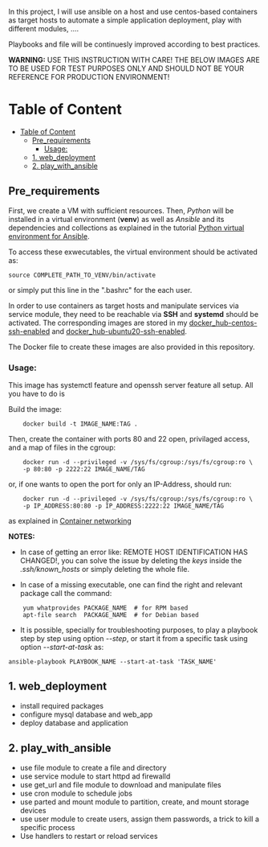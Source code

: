 In this project, I will use ansible on a host and use centos-based containers as target hosts to automate a simple application deployment, play with different modules, ....

Playbooks and file will be continuesly improved according to best practices. 


__WARNING:__ USE THIS INSTRUCTION WITH CARE! THE BELOW IMAGES ARE TO BE USED FOR TEST PURPOSES ONLY AND SHOULD NOT BE YOUR REFERENCE FOR PRODUCTION ENVIRONMENT!

# Table of Content

- [Table of Content](#table-of-content)
  - [Pre_requirements](#pre_requirements)
    - [Usage:](#usage)
  - [1. web_deployment](#1-web_deployment)
  - [2. play_with_ansible](#2-play_with_ansible)

## Pre_requirements
First, we create a VM with sufficient resources. Then, *Python* will be installed in a virtual environment (**venv**) as well as *Ansible* and its dependencies and collections as explained in the tutorial [Python virtual environment for Ansible](https://www.redhat.com/sysadmin/python-venv-ansible).

To access these exwecutables, the virtual environment should be activated as:
```
source COMPLETE_PATH_TO_VENV/bin/activate
```

or simply put this line in the ".bashrc" for the each user.

In order to use containers as target hosts and manipulate services via service module, they need to be reachable via **SSH** and **systemd** should be activated. The corresponding images are stored in my [docker_hub-centos-ssh-enabled](https://hub.docker.com/r/mohammad67/centos-ssh-enabled) and [docker_hub-ubuntu20-ssh-enabled](https://hub.docker.com/r/mohammad67/ubuntu20-ssh-enabled).

The Docker file to create these images are also provided in this repository.

### Usage:
This image has systemctl feature and openssh server feature all setup. All you have to do is

Build the image:
```
    docker build -t IMAGE_NAME:TAG .
```

Then, create the container with ports 80 and 22 open, privilaged access, and a map of files in the cgroup:
```
    docker run -d --privileged -v /sys/fs/cgroup:/sys/fs/cgroup:ro \
    -p 80:80 -p 2222:22 IMAGE_NAME/TAG 
```

or, if one wants to open the port for only an IP-Address, should run:
```
    docker run -d --privileged -v /sys/fs/cgroup:/sys/fs/cgroup:ro \
    -p IP_ADDRESS:80:80 -p IP_ADDRESS:2222:22 IMAGE_NAME/TAG 
```
as explained in [Container networking](https://docs.docker.com/config/containers/container-networking/)

__NOTES:__ 
- In case of getting an error like: REMOTE HOST IDENTIFICATION HAS CHANGED!, you can solve the issue by deleting the *keys* inside the *.ssh/known_hosts* or simply deleting the whole file.

- In case of a missing executable, one can find the right and relevant package call the command:
``` 
    yum whatprovides PACKAGE_NAME  # for RPM based
    apt-file search  PACKAGE_NAME  # for Debian based
```

- It is possible, specially for troubleshooting purposes, to play a playbook step by step using option *--step*, or start it from a specific task using option *--start-at-task* as:
```
ansible-playbook PLAYBOOK_NAME --start-at-task 'TASK_NAME'
```


## 1. web_deployment
- install required packages
- configure mysql database and web_app
- deploy database and application
## 2. play_with_ansible
- use file module to create a file and directory
- use service module to start httpd ad firewalld
- use get_url and file module to download and manipulate files
- use cron module to schedule jobs
- use parted and mount module to partition, create, and mount storage devices
- use user module to create users, assign them passwords, a trick to kill a specific process
- Use handlers to restart or reload services